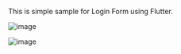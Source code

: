 This is simple sample for Login Form using Flutter.

![image](https://github.com/thanhnb1101/flutter-galary/assets/1422080/da564814-fc39-4b78-af6d-2bf41e784c80)

![image](https://github.com/thanhnb1101/flutter-galary/assets/1422080/7289b237-b4c3-4867-9d43-4006c9629348)

